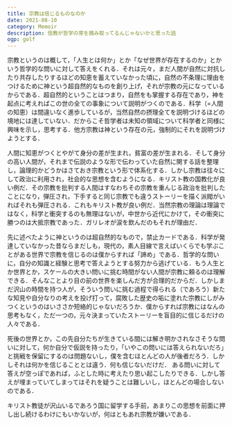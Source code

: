 ```yaml
---
title: 宗教は信じるものなのか
date: 2021-08-10
category: Memoir
description: 信教が哲学の芽を摘み取ってるんじゃないかと思った話
ogp: golf
---
```


宗教というのは概して，「人生とは何か」とか「なぜ世界が存在するのか」とかいう哲学的な問いに対して答えをくれる．それは元々，まだ人間が自然に対抗したり共存したりするほどの知恵を蓄えていなかった頃に，自然の不条理に理由をつけるために神という超自然的なものを創り上げ，それが宗教の元になっているからである．超自然的ということはつまり，自然をも掌握する存在であり，神を起点に考えればこの世の全ての事象について説明がつくのである．科学（=人間の知恵）は間違いなく進歩しているが，当然自然の摂理全てを説明づけるほどの境地には達していない．だからこそ哲学者は未知の領域について科学者と同様に興味を示し，思考する．他方宗教は神という存在の元，強制的にそれを説明づけようとする．

人間に知恵がつくとやがて身分の差が生まれ，貧富の差が生まれる．そして身分の高い人間が，それまで伝説のような形で伝わっていた自然に関する話を整理し，論理的かどうかはさておき宗教という形で体系化する．しかし宗教は往々にして政治に利用され，社会的な思想を含むようになる．キリスト教の国教化が良い例だ．その宗教を批判する人間はすなわちその宗教を重んじる政治を批判したことになり，弾圧され，下手すると同じ宗教でも違うストーリーを描く派閥がいればそれも弾圧される．これもキリスト教が良い例だ．当然宗教の理論は理論ではなく，科学と衝突するのも無理はないが，中世から近代にかけて，その衝突に勝つのは大抵宗教であった．ガリレオが涙を飲んだのもそれが理由だ．

先に述べたように神というのは超自然的なもので，禁止カードである．科学が発達していなかった昔ならまだしも，現代の，素人目線で言えばいくらでも学ぶことがある世界で宗教を信じるのは僕からすれば「諦め」である．哲学的な問いに，自分の知識と経験と思考で答えようとする努力から逃げている．もう人生とか世界とか，スケールの大きい問いに挑む時間がない人間が宗教に頼るのは理解できる．そんなことより目の前の世界を楽しんだ方が合理的だからだ．しかしまだ沢山の時間を持つ人が，そういう問いに挑む過程で得られる（であろう）新たな知見や自分なりの考えを投げ打って，腐敗した歴史の垢に塗れた宗教にしがみつくというのはいささか短絡的じゃないだろうか．僕からすれば宗教にはなんの思考もなく，ただ一つの，元々決まっていたストーリーを盲目的に信じるだけの人々である．

死後の世界とか，この先自分たちが生きている間には解き明かされなさそうな問いに対して，何か自分で仮説を持ったり，「いやこの問いには答えられないだろ」と挑戦を保留にするのは問題ないし，僕を含むほとんどの人が後者だろう．しかしそれは何かを信じることとは違う．何も信じないだけだ．
ある問いに対して答えが空っぽであれば，ふとした時に考えたり思い起こしたりできる．しかし答えが埋まっていてしまってはそれを疑うことは難しいし，ほとんどの場合しないのである．

キリスト教徒が沢山いるであろう国に留学する手前，あまりこの思想を前面に押し出し続けるわけにもいかないが，何はともあれ宗教が嫌いである．

